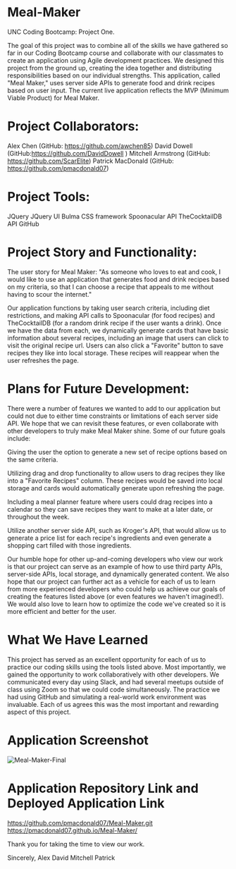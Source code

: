 # Meal-Maker

UNC Coding Bootcamp: Project One.

The goal of this project was to combine all of the skills we have gathered so far in our Coding Bootcamp course and collaborate with our classmates to create an application using Agile development practices. We designed this project from the ground up, creating the idea together and distributing responsibilities based on our individual strengths.
This application, called "Meal Maker," uses server side APIs to generate food and drink recipes based on user input. The current live application reflects the MVP (Minimum Viable Product) for Meal Maker.

# Project Collaborators:

Alex Chen (GitHub: https://github.com/awchen85)
David Dowell (GitHub:https://github.com/DavidDowell )
Mitchell Armstrong (GitHub: https://github.com/ScarElite)
Patrick MacDonald (GitHub: https://github.com/pmacdonald07)

# Project Tools:

JQuery
JQuery UI
Bulma CSS framework
Spoonacular API
TheCocktailDB API
GitHub

# Project Story and Functionality:

The user story for Meal Maker:
"As someone who loves to eat and cook, I would like to use an application that generates food and drink recipes based on my criteria, so that I can choose a recipe that appeals to me without having to scour the internet."

Our application functions by taking user search criteria, including diet restrictions, and making API calls to Spoonacular (for food recipes) and TheCocktailDB (for a random drink recipe if the user wants a drink). Once we have the data from each, we dynamically generate cards that have basic information about several recipes, including an image that users can click to visit the original recipe url. Users can also click a "Favorite" button to save recipes they like into local storage. These recipes will reappear when the user refreshes the page.

# Plans for Future Development:

There were a number of features we wanted to add to our application but could not due to either time constraints or limitations of each server side API. We hope that we can revisit these features, or even collaborate with other developers to truly make Meal Maker shine. Some of our future goals include:

Giving the user the option to generate a new set of recipe options based on the same criteria.

Utilizing drag and drop functionality to allow users to drag recipes they like into a "Favorite Recipes" column. These recipes would be saved into local storage and cards would automatically generate upon refreshing the page.

Including a meal planner feature where users could drag recipes into a calendar so they can save recipes they want to make at a later date, or throughout the week.

Utilize another server side API, such as Kroger's API, that would allow us to generate a price list for each recipe's ingredients and even generate a shopping cart filled with those ingredients.

Our humble hope for other up-and-coming developers who view our work is that our project can serve as an example of how to use third party APIs, server-side APIs, local storage, and dynamically generated content. We also hope that our project can further act as a vehicle for each of us to learn from more experienced developers who could help us achieve our goals of creating the features listed above (or even features we haven't imagined!). We would also love to learn how to optimize the code we've created so it is more efficient and better for the user.

# What We Have Learned

This project has served as an excellent opportunity for each of us to practice our coding skills using the tools listed above. Most importantly, we gained the opportunity to work collaboratively with other developers. We communicated every day using Slack, and had several meetups outside of class using Zoom so that we could code simultaneously. The practice we had using GitHub and simulating a real-world work environment was invaluable. Each of us agrees this was the most important and rewarding aspect of this project.

# Application Screenshot

![Meal-Maker-Final](https://user-images.githubusercontent.com/108894754/190253231-20c752fe-da33-4ca9-a071-dbdd3ccf6158.png)

# Application Repository Link and Deployed Application Link

https://github.com/pmacdonald07/Meal-Maker.git
https://pmacdonald07.github.io/Meal-Maker/

Thank you for taking the time to view our work.

Sincerely,
Alex
David
Mitchell
Patrick
